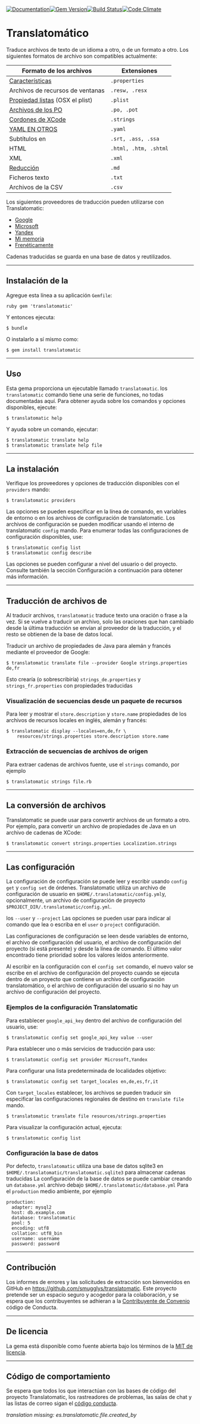 [![Documentation](http://img.shields.io/badge/yard-docs-blue.svg)](http://www.rubydoc.info/gems/translatomatic)[![Gem Version](https://badge.fury.io/rb/translatomatic.svg)](https://badge.fury.io/rb/translatomatic)[![Build Status](https://travis-ci.org/smugglys/translatomatic.svg?branch=master)](https://travis-ci.org/smugglys/translatomatic)[![Code Climate](https://codeclimate.com/github/smugglys/translatomatic.svg)](https://codeclimate.com/github/smugglys/translatomatic)

# Translatomático

Traduce archivos de texto de un idioma a otro, o de un formato a otro. Los siguientes formatos de archivo son compatibles actualmente:

| Formato de los archivos | Extensiones |
| --- | --- |
| [Características](https://en.wikipedia.org/wiki/.properties) | `.properties` |
| Archivos de recursos de ventanas | `.resw, .resx` |
| [Propiedad listas](https://en.wikipedia.org/wiki/Property_list) (OSX el plist) | `.plist` |
| [Archivos de los PO](https://www.gnu.org/software/gettext/manual/html_node/PO-Files.html) | `.po, .pot` |
| [Cordones de XCode](https://developer.apple.com/library/content/documentation/Cocoa/Conceptual/LoadingResources/Strings/Strings.html) | `.strings` |
| [YAML EN OTROS](http://yaml.org/) | `.yaml` |
| Subtítulos en | `.srt, .ass, .ssa` |
| HTML | `.html, .htm, .shtml` |
| XML | `.xml` |
| [Reducción](https://en.wikipedia.org/wiki/Markdown) | `.md` |
| Ficheros texto | `.txt` |
| Archivos de la CSV | `.csv` |

Los siguientes proveedores de traducción pueden utilizarse con Translatomatic:

- [Google](https://cloud.google.com/translate/)
- [Microsoft](https://www.microsoft.com/en-us/translator/translatorapi.aspx)
- [Yandex](https://tech.yandex.com/translate/)
- [Mi memoria](https://mymemory.translated.net/doc/)
- [Frenéticamente](http://www.frengly.com/api)

Cadenas traducidas se guarda en una base de datos y reutilizados.

* * *

## Instalación de la

Agregue esta línea a su aplicación `Gemfile`:

`ruby
gem 'translatomatic'
`

Y entonces ejecuta:

    $ bundle

O instalarlo a sí mismo como:

    $ gem install translatomatic

* * *

## Uso

Esta gema proporciona un ejecutable llamado `translatomatic`. los `translatomatic` comando tiene una serie de funciones, no todas documentadas aquí. Para obtener ayuda sobre los comandos y opciones disponibles, ejecute:

    $ translatomatic help

Y ayuda sobre un comando, ejecutar:

    $ translatomatic translate help
    $ translatomatic translate help file

* * *

## La instalación

Verifique los proveedores y opciones de traducción disponibles con el `providers` mando:

    $ translatomatic providers

Las opciones se pueden especificar en la línea de comando, en variables de entorno o en los archivos de configuración de translatomatic. Los archivos de configuración se pueden modificar usando el interno de translatomatic `config` mando. Para enumerar todas las configuraciones de configuración disponibles, use:

    $ translatomatic config list
    $ translatomatic config describe

Las opciones se pueden configurar a nivel del usuario o del proyecto. Consulte también la sección Configuración a continuación para obtener más información.

* * *

## Traducción de archivos de

Al traducir archivos, `translatomatic` traduce texto una oración o frase a la vez. Si se vuelve a traducir un archivo, solo las oraciones que han cambiado desde la última traducción se envían al proveedor de la traducción, y el resto se obtienen de la base de datos local.

Traducir un archivo de propiedades de Java para alemán y francés mediante el proveedor de Google:

    $ translatomatic translate file --provider Google strings.properties de,fr

Esto crearía (o sobrescribiría) `strings_de.properties` y `strings_fr.properties` con propiedades traducidas

### Visualización de secuencias desde un paquete de recursos

Para leer y mostrar el `store.description` y `store.name` propiedades de los archivos de recursos locales en inglés, alemán y francés:

    $ translatomatic display --locales=en,de,fr \
        resources/strings.properties store.description store.name

### Extracción de secuencias de archivos de origen

Para extraer cadenas de archivos fuente, use el `strings` comando, por ejemplo

    $ translatomatic strings file.rb

* * *

## La conversión de archivos

Translatomatic se puede usar para convertir archivos de un formato a otro. Por ejemplo, para convertir un archivo de propiedades de Java en un archivo de cadenas de XCode:

    $ translatomatic convert strings.properties Localization.strings

* * *

## Las configuración

La configuración de configuración se puede leer y escribir usando `config get` y `config set` de órdenes. Translatomatic utiliza un archivo de configuración de usuario en `$HOME/.translatomatic/config.yml`y, opcionalmente, un archivo de configuración de proyecto `$PROJECT_DIR/.translatomatic/config.yml`.

los `--user` y `--project` Las opciones se pueden usar para indicar al comando que lea o escriba en el `user` o `project` configuración.

Las configuraciones de configuración se leen desde variables de entorno, el archivo de configuración del usuario, el archivo de configuración del proyecto (si está presente) y desde la línea de comando. El último valor encontrado tiene prioridad sobre los valores leídos anteriormente.

Al escribir en la configuración con el `config set` comando, el nuevo valor se escribe en el archivo de configuración del proyecto cuando se ejecuta dentro de un proyecto que contiene un archivo de configuración translatomático, o el archivo de configuración del usuario si no hay un archivo de configuración del proyecto.

### Ejemplos de la configuración Translatomatic

Para establecer `google_api_key` dentro del archivo de configuración del usuario, use:

    $ translatomatic config set google_api_key value --user

Para establecer uno o más servicios de traducción para uso:

    $ translatomatic config set provider Microsoft,Yandex

Para configurar una lista predeterminada de localidades objetivo:

    $ translatomatic config set target_locales en,de,es,fr,it

Con `target_locales` establecer, los archivos se pueden traducir sin especificar las configuraciones regionales de destino en `translate file` mando.

    $ translatomatic translate file resources/strings.properties

Para visualizar la configuración actual, ejecuta:

    $ translatomatic config list

### Configuración la base de datos

Por defecto, `translatomatic` utiliza una base de datos sqlite3 en `$HOME/.translatomatic/translatomatic.sqlite3` para almacenar cadenas traducidas La configuración de la base de datos se puede cambiar creando un `database.yml` archivo debajo `$HOME/.translatomatic/database.yml` Para el `production` medio ambiente, por ejemplo

    production:
      adapter: mysql2
      host: db.example.com
      database: translatomatic
      pool: 5
      encoding: utf8
      collation: utf8_bin
      username: username
      password: password

* * *

## Contribución

Los informes de errores y las solicitudes de extracción son bienvenidos en GitHub en https://github.com/smugglys/translatomatic. Este proyecto pretende ser un espacio seguro y acogedor para la colaboración, y se espera que los contribuyentes se adhieran a la [Contribuyente de Convenio](http://contributor-covenant.org) código de Conducta.

* * *

## De licencia

La gema está disponible como fuente abierta bajo los términos de la [MIT de licencia](https://opensource.org/licenses/MIT).

* * *

## Código de comportamiento

Se espera que todos los que interactúan con las bases de código del proyecto Translatomatic, los rastreadores de problemas, las salas de chat y las listas de correo sigan el [código conducta](https://github.com/smugglys/translatomatic/blob/master/CODE_OF_CONDUCT.md).

_translation missing: es.translatomatic.file.created\_by_

